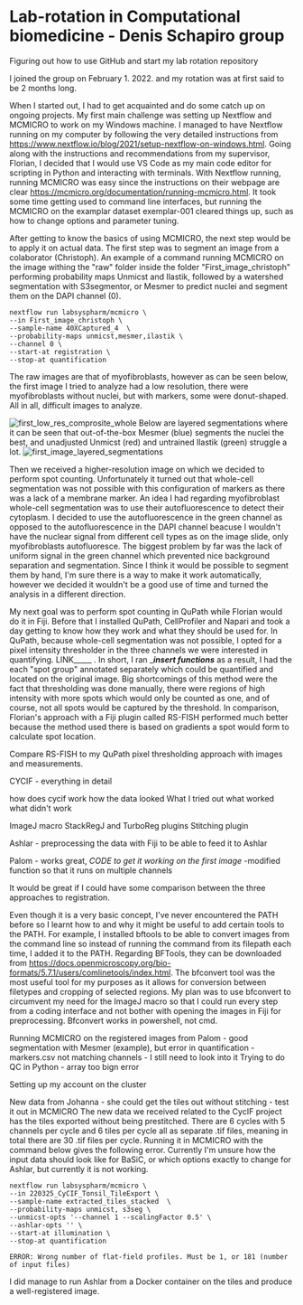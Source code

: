# Lab-rotation in Computational biomedicine - Denis Schapiro group
Figuring out how to use GitHub and start my lab rotation repository

I joined the group on February 1. 2022. and my rotation was at first said to be 2 months long.

When I started out, I had to get acquainted and do some catch up on ongoing projects. My first main challenge was setting up Nextflow and MCMICRO to work on my Windows machine. I managed to have Nextflow running on my computer by following the very detailed instructions from https://www.nextflow.io/blog/2021/setup-nextflow-on-windows.html. Going along with the instructions and recommendations from my supervisor, Florian, I decided that I would use VS Code as my main code editor for scripting in Python and interacting with terminals. 
With Nextflow running, running MCMICRO was easy since the instructions on their webpage are clear https://mcmicro.org/documentation/running-mcmicro.html.
It took some time getting used to command line interfaces, but running the MCMICRO on the examplar dataset exemplar-001 cleared things up, such as how to change options and parameter tuning.

After getting to know the basics of using MCMICRO, the next step would be to apply it on actual data. The first step was to segment an image from a colaborator (Christoph).
An example of a command running MCMICRO on the image withing the "raw" folder inside the folder "First_image_christoph" performing probability maps Unmicst and Ilastik, followed by a watershed segmentation with S3segmentor, or Mesmer to predict nuclei and segment them on the DAPI channel (0).
```
nextflow run labsyspharm/mcmicro \
--in First_image_christoph \
--sample-name 40XCaptured_4  \
--probability-maps unmicst,mesmer,ilastik \
--channel 0 \
--start-at registration \
--stop-at quantification
```

The raw images are that of myofibroblasts, however as can be seen below, the first image I tried to analyze had a low resolution, there were myofibroblasts without nuclei, but with markers, some were donut-shaped. All in all, difficult images to analyze.

![first_low_res_comprosite_whole](https://user-images.githubusercontent.com/86408271/159475017-b73015e9-2fdd-45f4-aa70-1da98550a7a2.jpg)
Below are layered segmentations where it can be seen that out-of-the-box Mesmer (blue) segments the nuclei the best, and unadjusted Unmicst (red) and untrained Ilastik  (green) struggle a lot. 
![first_image_layered_segmentations](https://user-images.githubusercontent.com/86408271/159475383-b5aebe36-5e30-4171-991f-066d09db5cbc.jpg)

Then we received a higher-resolution image on which we decided to perform spot counting. Unfortunately it turned out that whole-cell segmentation was not possible with this configuration of markers as there was a lack of a membrane marker. 
An idea I had regarding myofibroblast whole-cell segmentation was to use their autofluorescence to detect their cytoplasm. I decided to use the autofluorescence in the green channel as opposed to the autofluorescence in the DAPI channel beacuse I wouldn't have the nuclear signal from different cell types as on the image slide, only myofibroblasts autofluoresce. The biggest problem by far was the lack of uniform signal in the green channel which prevented nice background separation and segmentation. Since I think it would be possible to segment them by hand, I'm sure there is a way to make it work automatically, however we decided it wouldn't be a good use of time and turned the analysis in a different direction.

My next goal was to perform spot counting in QuPath while Florian would do it in Fiji. Before that I installed QuPath, CellProfiler and Napari and took a day getting to know how they work and what they should be used for.
In QuPath, because whole-cell segmentation was not possible, I opted for a pixel intensity thresholder in the three channels we were interested in quantifying. LINK_____ . In short, I ran ____insert functions___ as a result, I had the each "spot group" annotated separately which could be quantified and located on the original image. Big shortcomings of this method were the fact that thresholding was done manually, there were regions of high intensity with more spots which would only be counted as one, and of course, not all spots would be captured by the threshold.
In comparison, Florian's approach with a Fiji plugin called RS-FISH performed much better because the method used there is based on gradients a spot would form to calculate spot location.

Compare RS-FISH to my QuPath pixel thresholding approach with images and measurements.



CYCIF - everything in detail

how does cycif work
how the data looked
What I tried out
what worked
what didn't work

ImageJ macro
StackRegJ and TurboReg plugins
Stitching plugin

Ashlar - preprocessing the data with Fiji to be able to feed it to Ashlar

Palom - works great, _CODE to get it working on the first image_
-modified function so that it runs on multiple channels

It would be great if I could have some comparison between the three approaches to registration.

Even though it is a very basic concept, I've never encountered the PATH before so I learnt how to and why it might be useful to add certain tools to the PATH. For example, I installed bftools to be able to convert images from the command line so instead of running the command from its filepath each time, I added it to the PATH.
Regarding BFTools, they can be downloaded from https://docs.openmicroscopy.org/bio-formats/5.7.1/users/comlinetools/index.html. The bfconvert tool was the most useful tool for my purposes as it allows for conversion between filetypes and cropping of selected regions. My plan was to use bfconvert to circumvent my need for the ImageJ macro so that I could run every step from a coding interface and not bother with opening the images in Fiji for preprocessing. Bfconvert works in powershell, not cmd.

Running MCMICRO on the registered images from Palom - good segmentation with Mesmer (example), but error in quantification - markers.csv not matching channels - I still need to look into it
Trying to do QC in Python - array too bign error




Setting up my account on the cluster



New data from Johanna - she could get the tiles out without stitching - test it out in MCMICRO
The new data we received related to the CycIF project has the tiles exported without being prestitched. There are 6 cycles with 5 channels per cycle and 6 tiles per cycle all as separate .tif files, meaning in total there are 30 .tif files per cycle. Running it in MCMICRO with the command below gives the following error. Currently I'm unsure how the input data should look like for BaSiC, or which options exactly to change for Ashlar, but currently it is not working.

```
nextflow run labsyspharm/mcmicro \
--in 220325_CyCIF_Tonsil_TileExport \
--sample-name extracted_tiles_stacked  \
--probability-maps unmicst, s3seg \
--unmicst-opts '--channel 1 --scalingFactor 0.5' \
--ashlar-opts '' \
--start-at illumination \
--stop-at quantification
```
```
ERROR: Wrong number of flat-field profiles. Must be 1, or 181 (number of input files)
```
I did manage to run Ashlar from a Docker container on the tiles and produce a well-registered image.


